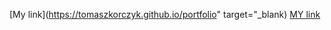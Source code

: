 
[My link](https://tomaszkorczyk.github.io/portfolio" target="_blank)
 <a href="https://tomaszkorczyk.github.io/portfolio" target="_blank">MY link</a>
